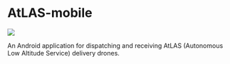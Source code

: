 # AtLAS-mobile

![](https://reposs.herokuapp.com/?path=nathantspencer/multi_minify&color=blue)

An Android application for dispatching and receiving AtLAS (Autonomous Low Altitude Service) delivery drones.

